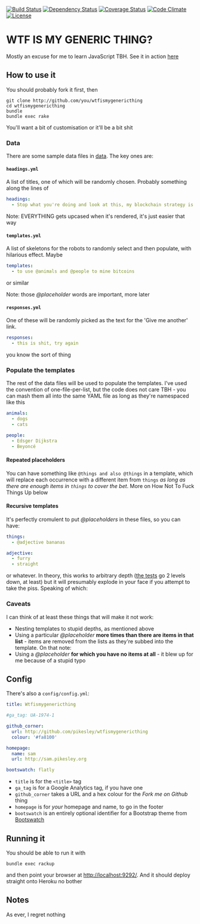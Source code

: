 [![Build Status](http://img.shields.io/travis/pikesley/wtfismygenericthing.svg?style=flat-square)](https://travis-ci.org/pikesley/wtfismygenericthing)
[![Dependency Status](http://img.shields.io/gemnasium/pikesley/wtfismygenericthing.svg?style=flat-square)](https://gemnasium.com/pikesley/wtfismygenericthing)
[![Coverage Status](http://img.shields.io/coveralls/pikesley/wtfismygenericthing.svg?style=flat-square)](https://coveralls.io/r/pikesley/wtfismygenericthing)
[![Code Climate](http://img.shields.io/codeclimate/github/pikesley/wtfismygenericthing.svg?style=flat-square)](https://codeclimate.com/github/pikesley/wtfismygenericthing)
[![License](http://img.shields.io/:license-mit-blue.svg?style=flat-square)](http://pikesley.mit-license.org)

# WTF IS MY GENERIC THING?

Mostly an excuse for me to learn JavaScript TBH. See it in action [here](http://wtfismybbctbqtopic.herokuapp.com/)

## How to use it

You should probably fork it first, then

```
git clone http://github.com/you/wtfismygenericthing
cd wtfismygenericthing
bundle
bundle exec rake
```

You'll want a bit of customisation or it'll be a bit shit

### Data

There are some sample data files in [data](data/). The key ones are:

#### `headings.yml`

A list of titles, one of which will be randomly chosen. Probably something along the lines of

```yaml
headings:
  - Stop what you're doing and look at this, my blockchain strategy is
```

Note: EVERYTHING gets upcased when it's rendered, it's just easier that way

#### `templates.yml`

A list of skeletons for the robots to randomly select and then populate, with hilarious effect. Maybe

```yaml
templates:
  - to use @animals and @people to mine bitcoins
```

or similar

Note: those _@placeholder_ words are important, more later

#### `responses.yml`

One of these will be randomly picked as the text for the 'Give me another' link.

```yaml
responses:
  - this is shit, try again
```

you know the sort of thing

### Populate the templates

The rest of the data files will be used to populate the templates. I've used the convention of one-file-per-list, but the code does not care TBH - you can mash them all into the same YAML file as long as they're namespaced like this

```yaml
animals:
  - dogs
  - cats

people:
  - Edsger Dijkstra
  - Beyoncé
```

#### Repeated placeholders

You can have something like `@things and also @things` in a template, which will replace each occurrence with a different item from `things` _as long as there are enough items in `things` to cover the bet_. More on How Not To Fuck Things Up below

#### Recursive templates

It's perfectly cromulent to put _@placeholders_ in these files, so you can have:

```yaml
things:
  - @adjective bananas

adjective:
  - furry
  - straight
```

or whatever. In theory, this works to arbitrary depth ([the tests](https://github.com/pikesley/wtfismygenericthing/blob/00c571eaf9904a70720f663144993300f4b86887/spec/javascripts/wtfismygenericthing_spec.js#L86-L110) go 2 levels down, at least) but it will presumably explode in your face if you attempt to take the piss. Speaking of which:

### Caveats

I can think of at least these things that will make it not work:

* Nesting templates to stupid depths, as mentioned above
* Using a particular _@placeholder_ **more times than there are items in that list** - items are removed from the lists as they're subbed into the template. On that note:
* Using a _@placeholder_ **for which you have no items at all** - it blew up for me because of a stupid typo

## Config

There's also a `config/config.yml`:

```yaml
title: Wtfismygenericthing

#ga_tag: UA-1974-1

github_corner:
  url: http://github.com/pikesley/wtfismygenericthing
  colour: '#fa8100'

homepage:
  name: sam
  url: http://sam.pikesley.org

bootswatch: flatly
```

* `title` is for the `<title>` tag
* `ga_tag` is for a Google Analytics tag, if you have one
* `github_corner` takes a URL and a hex colour for the _Fork me on Github_ thing
* `homepage` is for _your_ homepage and name, to go in the footer
* `bootswatch` is an entirely optional identifier for a Bootstrap theme from [Bootswatch](https://bootswatch.com/) 

## Running it

You should be able to run it with

```
bundle exec rackup
```

and then point your browser at [http://localhost:9292/](http://localhost:9292/). And it should deploy straight onto Heroku no bother

## Notes

As ever, I regret nothing
